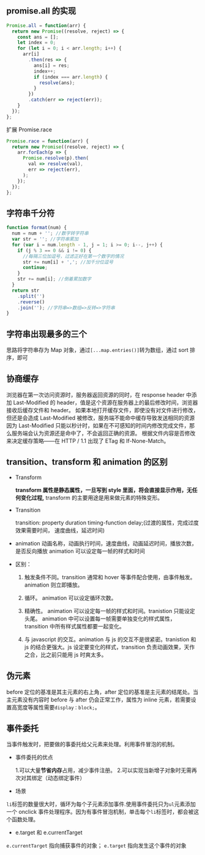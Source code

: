 ## promise.all 的实现

```js
Promise.all = function(arr) {
  return new Promise((resolve, reject) => {
    const ans = [];
    let index = 0;
    for (let i = 0; i < arr.length; i++) {
      arr[i]
        .then(res => {
          ans[i] = res;
          index++;
          if (index === arr.length) {
            resolve(ans);
          }
        })
        .catch(err => reject(err));
    }
  });
};
```

扩展 Promise.race

```js
Promise.race = function(arr) {
  return new Promise((resolve, reject) => {
    arr.forEach(p => {
      Promise.resolve(p).then(
        val => resolve(val),
        err => reject(err),
      );
    });
  });
};
```

## 字符串千分符

```js
function format(num) {
  num = num + ''; //数字转字符串
  var str = ''; //字符串累加
  for (var i = num.length - 1, j = 1; i >= 0; i--, j++) {
    if (j % 3 == 0 && i != 0) {
      //每隔三位加逗号，过滤正好在第一个数字的情况
      str += num[i] + ','; //加千分位逗号
      continue;
    }
    str += num[i]; //倒着累加数字
  }
  return str
    .split('')
    .reverse()
    .join(''); //字符串=>数组=>反转=>字符串
}
```

## 字符串出现最多的三个

思路将字符串存为 Map 对象，通过`[...map.entries()]`转为数组，通过 sort 排序，即可

## 协商缓存

浏览器在第一次访问资源时，服务器返回资源的同时，在 response header 中添加 Last-Modified 的 header，值是这个资源在服务器上的最后修改时间，浏览器接收后缓存文件和 header。
如果本地打开缓存文件，即使没有对文件进行修改，但还是会造成 Last-Modified 被修改，服务端不能命中缓存导致发送相同的资源
因为 Last-Modified 只能以秒计时，如果在不可感知的时间内修改完成文件，那么服务端会认为资源还是命中了，不会返回正确的资源。
根据文件内容是否修改来决定缓存策略——在 HTTP / 1.1 出现了 ETag 和 If-None-Match。

## transition、transform 和 animation 的区别

- Transform

  **transform 属性是静态属性，一旦写到 style 里面，将会直接显示作用，无任何变化过程,**
  transform 的主要用途是用来做元素的特殊变形。

- Transition

  transition: property duration timing-function delay;(过渡的属性，完成过度效果需要时间， 速度曲线，延迟时间)

- animation
  动画名称，动画执行时间，速度曲线，动画延迟时间，播放次数，是否反向播放
  animation 可以设定每一帧的样式和时间
- 区别：

  1.  触发条件不同。transition 通常和 hover 等事件配合使用，由事件触发。animation 则立即播放。

  2.  循环。 animation 可以设定循环次数。

  3.  精确性。 animation 可以设定每一帧的样式和时间。tranistion 只能设定头尾。 animation 中可以设置每一帧需要单独变化的样式属性， transition 中所有样式属性都要一起变化。
  4.  与 javascript 的交互。animation 与 js 的交互不是很紧密。tranistion 和 js 的结合更强大。js 设定要变化的样式，transition 负责动画效果，天作之合，比之前只能用 js 时爽太多。

## 伪元素

before 定位的基准是其主元素的右上角，after 定位的基准是主元素的结尾处。当主元素没有内容时 before 与 after 仍会正常工作，属性为 inline 元素，若需要设置高宽度等属性需要`display：block;`。

## 事件委托

当事件触发时，把要做的事委托给父元素来处理。利用事件冒泡的机制。

- 事件委托的优点

  1.可以大量**节省内存**占用，减少事件注册。 2.可以实现当新增子对象时无需再次对其绑定（动态绑定事件）

- 场景

`li`标签的数量很大时，循环为每个子元素添加事件.使用事件委托只为`ul`元素添加一个 onclick 事件处理程序。因为有事件冒泡机制，单击每个`li`标签时，都会被这个函数处理。

- e.target 和 e.currentTarget

`e.currentTarget` 指向捕获事件的对象； `e.target` 指向发生这个事件的对象
